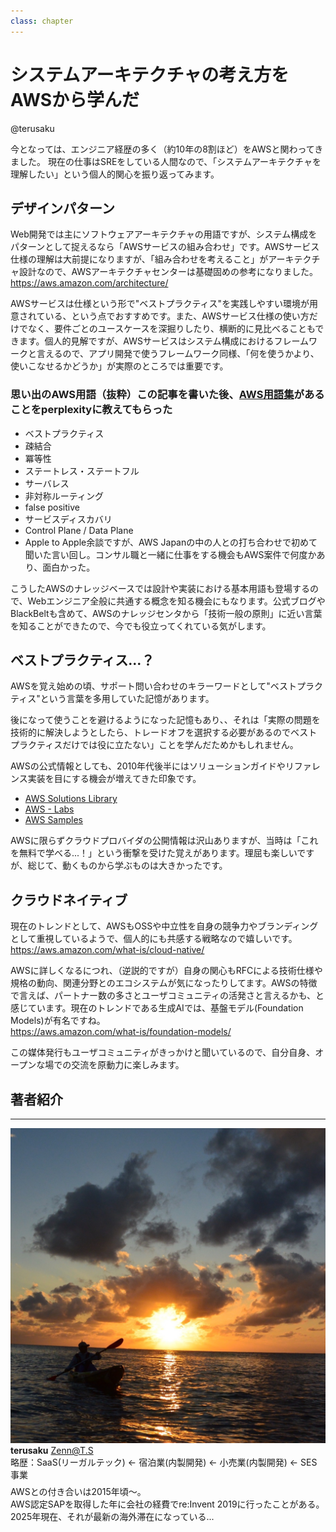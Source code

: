 ```yaml
---
class: chapter
---
```


# システムアーキテクチャの考え方をAWSから学んだ

<div class="flush-right">
@terusaku
</div>

今となっては、エンジニア経歴の多く（約10年の8割ほど）をAWSと関わってきました。
現在の仕事はSREをしている人間なので、「システムアーキテクチャを理解したい」という個人的関心を振り返ってみます。<br/>

## デザインパターン
Web開発では主にソフトウェアアーキテクチャの用語ですが、システム構成をパターンとして捉えるなら「AWSサービスの組み合わせ」です。AWSサービス仕様の理解は大前提になりますが、「組み合わせを考えること」がアーキテクチャ設計なので、AWSアーキテクチャセンターは基礎固めの参考になりました。<br/>
https://aws.amazon.com/architecture/

AWSサービスは仕様という形で"ベストプラクティス"を実践しやすい環境が用意されている、という点でおすすめです。また、AWSサービス仕様の使い方だけでなく、要件ごとのユースケースを深掘りしたり、横断的に見比べることもできます。個人的見解ですが、AWSサービスはシステム構成におけるフレームワークと言えるので、アプリ開発で使うフレームワーク同様、「何を使うかより、使いこなせるかどうか」が実際のところでは重要です。

### 思い出のAWS用語（抜粋）<span class="footnote">この記事を書いた後、[AWS用語集](https://docs.aws.amazon.com/ja_jp/glossary/latest/reference/glos-chap.html)があることをperplexityに教えてもらった</span>
* ベストプラクティス
* 疎結合
* 冪等性
* ステートレス・ステートフル
* サーバレス
* 非対称ルーティング
* false positive
* サービスディスカバリ
* Control Plane / Data Plane
* Apple to Apple<span class="footnote">余談ですが、AWS Japanの中の人との打ち合わせで初めて聞いた言い回し。コンサル職と一緒に仕事をする機会もAWS案件で何度かあり、面白かった。</span>

こうしたAWSのナレッジベースでは設計や実装における基本用語も登場するので、Webエンジニア全般に共通する概念を知る機会にもなります。公式ブログやBlackBeltも含めて、AWSのナレッジセンタから「技術一般の原則」に近い言葉を知ることができたので、今でも役立ってくれている気がします。

## ベストプラクティス...？
AWSを覚え始めの頃、サポート問い合わせのキラーワードとして"ベストプラクティス"という言葉を多用していた記憶があります。

後になって使うことを避けるようになった記憶もあり、、それは「実際の問題を技術的に解決しようとしたら、トレードオフを選択する必要があるのでベストプラクティスだけでは役に立たない」ことを学んだためかもしれません。

AWSの公式情報としても、2010年代後半にはソリューションガイドやリファレンス実装を目にする機会が増えてきた印象です。<br/>
* [AWS Solutions Library](https://aws.amazon.com/solutions/)
* [AWS - Labs](https://github.com/awslabs/)
* [AWS Samples](https://github.com/aws-samples/)

AWSに限らずクラウドプロバイダの公開情報は沢山ありますが、当時は「これを無料で学べる...！」という衝撃を受けた覚えがあります。理屈も楽しいですが、総じて、動くものから学ぶものは大きかったです。


## クラウドネイティブ
現在のトレンドとして、AWSもOSSや中立性を自身の競争力やブランディングとして重視しているようで、個人的にも共感する戦略なので嬉しいです。<br/>
https://aws.amazon.com/what-is/cloud-native/

AWSに詳しくなるにつれ、（逆説的ですが）自身の関心もRFCによる技術仕様や規格の動向、関連分野とのエコシステムが気になったりしてます。AWSの特徴で言えば、パートナー数の多さとユーザコミュニティの活発さと言えるかも、と感じています。現在のトレンドである生成AIでは、基盤モデル(Foundation Models)が有名ですね。<br/>
https://aws.amazon.com/what-is/foundation-models/

この媒体発行もユーザコミュニティがきっかけと聞いているので、自分自身、オープンな場での交流を原動力に楽しみます。


## 著者紹介

---

<div class="author-profile">
    <img src="images/terusaku.jpg">
    <div>
        <div>
            <b>terusaku</b>
            <a href="https://zenn.dev/koya6565">Zenn@T.S</a>
        </div>
        <div>
            略歴：SaaS(リーガルテック) <- 宿泊業(内製開発) <- 小売業(内製開発) <- SES事業
        </div>
    </div>
</div>
<p style="margin-top: 0.5em; margin-bottom: 2em;">
AWSとの付き合いは2015年頃〜。<br/>
AWS認定SAPを取得した年に会社の経費でre:Invent 2019に行ったことがある。2025年現在、それが最新の海外滞在になっている...
</p>
